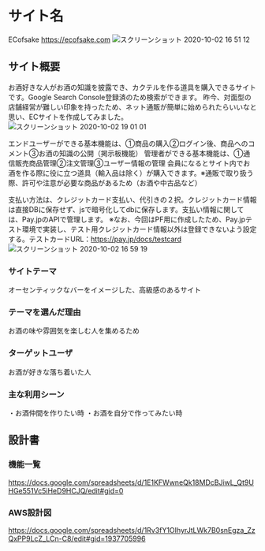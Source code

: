 # サイト名
ECofsake https://ecofsake.com ![スクリーンショット 2020-10-02 16 51 12](https://user-images.githubusercontent.com/65529573/94900434-f3cd6e00-04cf-11eb-806d-d34c365311f7.jpg)

## サイト概要
お酒好きな人がお酒の知識を披露でき、カクテルを作る道具を購入できるサイトです。Google Search Console登録済のため検索ができます。
昨今、対面型の店舗経営が難しい印象を持ったため、ネット通販が簡単に始められたらいいなと思い、ECサイトを作成してみました。
![スクリーンショット 2020-10-02 19 01 01](https://user-images.githubusercontent.com/65529573/94911813-a78b2980-04e1-11eb-88fd-b63e75c9da56.png)

エンドユーザーができる基本機能は、①商品の購入②ログイン後、商品へのコメント③お酒の知識の公開（掲示板機能）
管理者ができる基本機能は、①通信販売商品管理②注文管理③ユーザー情報の管理
会員になるとサイト内でお酒を作る際に役に立つ道具（輸入品は除く）が購入できます。※通販で取り扱う際、許可や注意が必要な商品があるため（お酒や中古品など）

支払い方法は、クレジットカード支払い、代引きの２択。クレジットカード情報は直接DBに保存せず、jsで暗号化してdbに保存します。支払い情報に関しては、Pay.jpのAPIで管理します。
※なお、今回はPF用に作成したため、Pay.jpテスト環境で実装し、テスト用クレジットカード情報以外は登録できないよう設定する。テストカードURL：https://pay.jp/docs/testcard
![スクリーンショット 2020-10-02 16 59 19](https://user-images.githubusercontent.com/65529573/94900850-b1586100-04d0-11eb-8008-b86b49eea785.jpg)

### サイトテーマ
オーセンティックなバーをイメージした、高級感のあるサイト

### テーマを選んだ理由
お酒の味や雰囲気を楽しむ人を集めるため

### ターゲットユーザ
お酒が好きな落ち着いた人

### 主な利用シーン
・お酒仲間を作りたい時
・お酒を自分で作ってみたい時

## 設計書
### 機能一覧
<https://docs.google.com/spreadsheets/d/1E1KFWwneQk18MDcBJiwL_Qt9UHGe551Vc5iHeD9HCJQ/edit#gid=0>
### AWS設計図
https://docs.google.com/spreadsheets/d/1Rv3fY1OIhyrJtLWk7B0snEgza_ZzQxPP9LcZ_LCn-C8/edit#gid=1937705996
